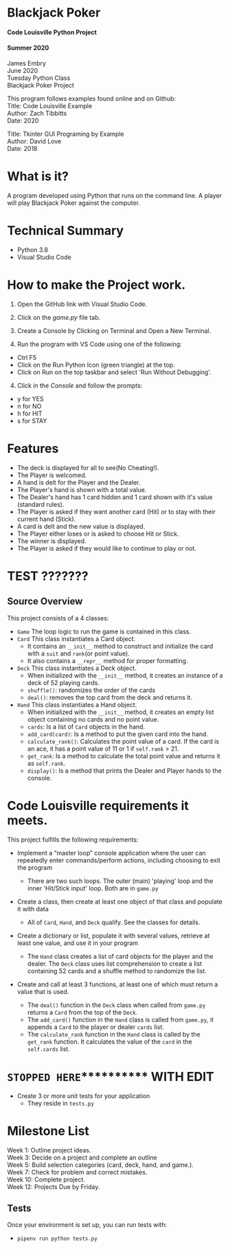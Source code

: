 # Blackjack Poker
#### Code Louisville Python Project
#### Summer 2020


James Embry<br>
June 2020<br>
Tuesday Python Class <br>
Blackjack Poker Project <br>

This program follows examples found online and on Github:<br>
Title: Code Louisville Example<br>
Author: Zach Tibbitts<br>
Date: 2020<br>

Title: Tkinter GUI Programing by Example<br>
Author: David Love<br>
Date: 2018 <br>

# What is it? <br>
A program developed using Python that runs on the command line.  A player will play Blackjack Poker against the computer. 

# Technical Summary
* Python 3.8
* Visual Studio Code


# How to make the Project work.<br>
1. Open the GitHub link with Visual Studio Code.

2. Click on the *game.py* file tab.
2. Create a Console by Clicking  on Terminal and Open a New Terminal.
3. Run the program with VS Code using one of the following:
  * Ctrl F5
  * Click on the Run Python Icon (green triangle) at the top.
  * Click on Run on the top taskbar and select 'Run Without Debugging'.
4. Click in the *Console* and follow the prompts:
  * y for YES
  * n for NO
  * h for HIT
  * s for STAY

# Features<br>
* The deck is displayed for all to see(No Cheating!).
* The Player is welcomed.
* A hand is delt for the Player and the Dealer.
* The Player's hand is shown with a total value.
* The Dealer's hand has 1 card hidden and 1 card shown with it's value (standard rules).
* The Player is asked if they want another card (Hit) or to stay with their current hand (Stick).
* A card is delt and the new value is displayed.
* The Player either loses or is asked to choose Hit or Stick.
* The winner is displayed.
* The Player is asked if they would like to continue to play or not.

# TEST ???????<br>
 
## Source Overview

This project consists of a 4 classes:

* `Game` The loop logic to run the game is contained in this class.
* `Card` This class instantiates a Card object.
    * It contains an `__init__` method to construct and initialize the card with a `suit` and `rank`(or point value).
    * It also contains a  `__repr__` method for proper formatting.
* `Deck` This class instantiates a Deck object.
    * When initialized with the `__init__` method, it creates an instance of a deck of 52 playing cards.
    * `shuffle()`: randomizes the order of the cards
    * `deal()`: removes the top card from the deck and returns it.
* `Hand` This class instantiates a Hand object.
    * When initialized with the `__init__` method, it creates an empty list object containing no cards and no point value.
    * `cards`: Is a list of `Card` objects in the hand.
    * `add_card(card)`: Is a method to put the given card into the hand.
    * `calculate_rank()`: Calculates the point value of a card. If the card is an ace, it has a point value of 11 or 1 if `self.rank` > 21.
    * `get_rank`: Is a method to calculate the total point value and returns it as `self.rank`.
    * `display()`: Is a method that prints the Dealer and Player hands to the console.

 


# Code Louisville requirements it meets.

This project fulfills the following requirements:

* Implement a “master loop” console application where the user can repeatedly enter commands/perform actions, including choosing to exit the program
    * There are two such loops. The outer (main) 'playing' loop and the inner 'Hit/Stick input' loop. Both are in `game.py`



* Create a class, then create at least one object of that class and populate it with data
    * All of `Card`, `Hand`, and `Deck` qualify.  See the classes for details.
* Create a dictionary or list, populate it with several values, retrieve at least one value, and use it in your program
    * The `Hand` class creates a list of card objects for the player and the dealer.  The `Deck` class uses  list comprehension to create a list containing 52 cards and a shuffle method to randomize the list.

* Create and call at least 3 functions, at least one of which must return a value that is used.
    * The `deal()` function in the `Deck` class when called from `game.py` returns a `Card` from the top of the `Deck`.
    * The `add_card()` function in the `Hand` class is called from `game.py`, it appends a `Card` to the player or dealer `cards` list.
    * The `calculate_rank` function in the `Hand` class is called by the `get_rank` function. It calculates the value of the `card` in the `self.cards` list.


# `STOPPED HERE`********** WITH EDIT
* Create 3 or more unit tests for your application
    * They reside in `tests.py`
      

# Milestone List
Week 1: Outline project ideas. <br>
Week 3: Decide on a project and complete an outline <br>
Week 5: Build selection categories (card, deck, hand, and game.). <br>
Week 7: Check for problem and correct  mistakes. <br>
Week 10: Complete project. <br>
Week 12: Projects Due by Friday.



## Tests

Once your environment is set up, you can run tests with:

* `pipenv run python tests.py`
 

